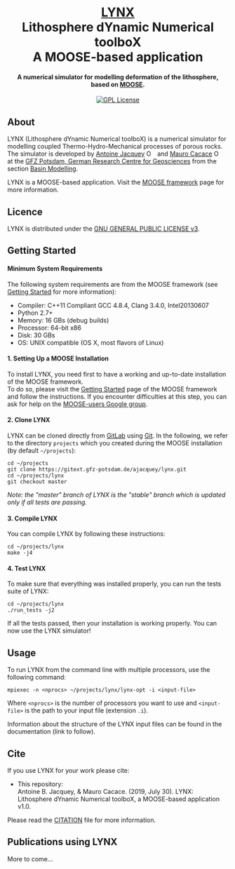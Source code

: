 <h1 align="center">
  <br>
  <a href="https://gitext.gfz-potsdam.de/ajacquey/lynx">LYNX</a>
  <br>
  Lithosphere dYnamic Numerical toolboX
  <br>
  A MOOSE-based application
  <br>
</h1>

<h4 align="center">A numerical simulator for modelling deformation of the lithosphere, based on <a href="http://mooseframework.org/" target="blank">MOOSE</a>.</h4>

<p align="center">
  <a href="LICENSE">
    <img src="https://img.shields.io/badge/license-GPLv3-blue.svg"
         alt="GPL License">
  </a>
</p>

## About
LYNX (Lithosphere dYnamic Numerical toolboX) is a numerical simulator for modelling coupled Thermo-Hydro-Mechanical processes of porous rocks.
The simulator is developed by [Antoine Jacquey](http://www.gfz-potsdam.de/en/staff/antoine-jacquey/) <a href="https://orcid.org/0000-0002-6259-4305" target="orcid.widget" rel="noopener noreferrer" style="vertical-align:top;"><img src="https://orcid.org/sites/default/files/images/orcid_16x16.png" style="width:1em;margin-right:.5em;" alt="ORCID iD icon"></a> and [Mauro Cacace](http://www.gfz-potsdam.de/en/section/basin-modeling/staff/profil/mauro-cacace/) <a href="https://orcid.org/0000-0001-6101-9918" target="orcid.widget" rel="noopener noreferrer" style="vertical-align:top;"><img src="https://orcid.org/sites/default/files/images/orcid_16x16.png" style="width:1em;margin-right:.5em;" alt="ORCID iD icon"></a> at the [GFZ Potsdam, German Research Centre for Geosciences](http://www.gfz-potsdam.de/en/home/) from the section [Basin Modelling](http://www.gfz-potsdam.de/en/section/basin-modeling/).


LYNX is a MOOSE-based application. Visit the [MOOSE framework](http://mooseframework.org) page for more information.

## Licence
LYNX is distributed under the [GNU GENERAL PUBLIC LICENSE v3](https://gitext.gfz-potsdam.de/ajacquey/lynx/blob/master/LICENSE).


## Getting Started

#### Minimum System Requirements
The following system requirements are from the MOOSE framework (see [Getting Started](http://mooseframework.org/getting-started/) for more information):
* Compiler: C++11 Compliant GCC 4.8.4, Clang 3.4.0, Intel20130607
* Python 2.7+
* Memory: 16 GBs (debug builds)
* Processor: 64-bit x86
* Disk: 30 GBs
* OS: UNIX compatible (OS X, most flavors of Linux)

#### 1. Setting Up a MOOSE Installation
To install LYNX, you need first to have a working and up-to-date installation of the MOOSE framework.  
To do so, please visit the [Getting Started](http://mooseframework.org/getting-started/) page of the MOOSE framework and follow the instructions. If you encounter difficulties at this step, you can ask for help on the [MOOSE-users Google group](https://groups.google.com/forum/#!forum/moose-users).

#### 2. Clone LYNX
LYNX can be cloned directly from [GitLab](https://gitext.gfz-potsdam.de/ajacquey/lynx) using [Git](https://git-scm.com/). In the following, we refer to the directory `projects` which you created during the MOOSE installation (by default `~/projects`):  

    cd ~/projects
    git clone https://gitext.gfz-potsdam.de/ajacquey/lynx.git
    cd ~/projects/lynx
    git checkout master

*Note: the "master" branch of LYNX is the "stable" branch which is updated only if all tests are passing.*

#### 3. Compile LYNX
You can compile LYNX by following these instructions:

    cd ~/projects/lynx
    make -j4

#### 4. Test LYNX
To make sure that everything was installed properly, you can run the tests suite of LYNX:

    cd ~/projects/lynx
    ./run_tests -j2

If all the tests passed, then your installation is working properly. You can now use the LYNX simulator!

## Usage
To run LYNX from the command line with multiple processors, use the following command:

    mpiexec -n <nprocs> ~/projects/lynx/lynx-opt -i <input-file>

Where `<nprocs>` is the number of processors you want to use and `<input-file>` is the path to your input file (extension `.i`).  

Information about the structure of the LYNX input files can be found in the documentation (link to follow).

## Cite

If you use LYNX for your work please cite:
* This repository:  
Antoine B. Jacquey, & Mauro Cacace. (2019, July 30). LYNX: Lithosphere dYnamic Numerical toolboX, a MOOSE-based application v1.0.


Please read the [CITATION](https://gitext.gfz-potsdam.de/ajacquey/lynx//blob/master/CITATION) file for more information.

## Publications using LYNX

More to come...
